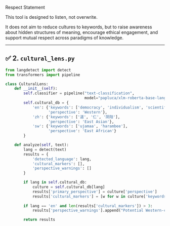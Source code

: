 Respect Statement

This tool is designed to listen, not overwrite.

It does not aim to reduce cultures to keywords, but to raise awareness about hidden structures of meaning, encourage ethical engagement, and support mutual respect across paradigms of knowledge.

</details>

---

## ✅ 2. `cultural_lens.py`

```python
from langdetect import detect
from transformers import pipeline

class CulturalLens:
    def __init__(self):
        self.classifier = pipeline("text-classification", 
                                   model="papluca/xlm-roberta-base-language-detection")
        self.cultural_db = {
            'en': {'keywords': ['democracy', 'individualism', 'scientific method'],
                   'perspective': 'Western'},
            'zh': {'keywords': ['道', '仁', '阴阳'],
                   'perspective': 'East Asian'},
            'sw': {'keywords': ['ujamaa', 'harambee'],
                   'perspective': 'East African'}
        }

    def analyze(self, text):
        lang = detect(text)
        results = {
            'detected_language': lang,
            'cultural_markers': [],
            'perspective_warnings': []
        }

        if lang in self.cultural_db:
            culture = self.cultural_db[lang]
            results['primary_perspective'] = culture['perspective']
            results['cultural_markers'] = [w for w in culture['keywords'] if w in text]
        
        if lang == 'en' and len(results['cultural_markers']) > 3:
            results['perspective_warnings'].append("Potential Western-centric bias")

        return results

